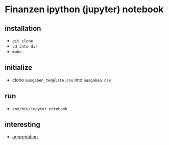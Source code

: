 # Finanzen ipython (jupyter) notebook

## installation

* `git clone`
* `cd into dir`
* `make`

## initialize

* clone `ausgaben_template.csv` into `ausgaben.csv`

## run

* `env/bin/jupyter notebook`

## interesting

* [aggregation](http://www.shanelynn.ie/summarising-aggregation-and-grouping-data-in-python-pandas/)
